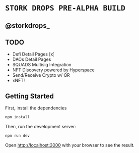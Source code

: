 # `STORK DROPS PRE-ALPHA BUILD`

## @storkdrops_

## TODO
* Defi Detail Pages [x]
* DAOs Detail Pages
* SQUADS Multisig Integration
* NFT Discovery powered by Hyperspace
* Send/Receive Crypto w/ QR
* xNFT!

## Getting Started

First, install the dependencies

```bash
npm install
```

Then, run the development server:

```bash
npm run dev
```

Open [http://localhost:3000](http://localhost:3000) with your browser to see the result.
